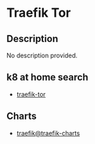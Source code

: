 # Traefik Tor

## Description

No description provided.

## k8 at home search

- [traefik-tor](https://nanne.dev/k8s-at-home-search/#/traefik-tor)

## Charts

- [traefik@traefik-charts](https://helm.traefik.io/traefik/)
